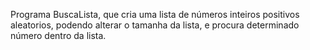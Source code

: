Programa BuscaLista, que cria uma lista de números inteiros positivos aleatorios, podendo alterar o tamanha da lista, e procura determinado número dentro da lista.